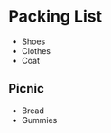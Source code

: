 <html>
<head>
  <title>Packing List</title>
</head>
<body>
  <h1>Packing List</h1>
  <ul>
    <li>Shoes</li>
    <li>Clothes</li>
    <li>Coat</li>
  </ul>
  <h2>Picnic</h2>
  <ul>
    <li>Bread</li>
    <li>Gummies</li>
  </ul>
</body>
</html>
